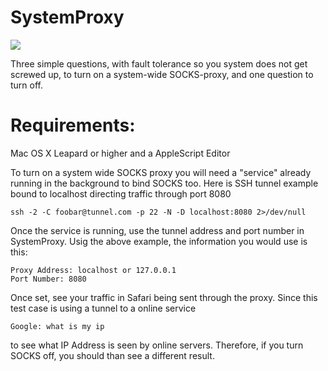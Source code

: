 SystemProxy
===========
<img src="https://raw.github.com/xeoron/SystemProxy/master/3_simple_questions.png"/>

Three simple questions, with fault tolerance so you system does not get screwed up, to turn on a system-wide SOCKS-proxy, and one question to turn off.

Requirements:
=====
Mac OS X Leapard or higher and a AppleScript Editor

To turn on a system wide SOCKS proxy you will need a "service" already running in the background to bind SOCKS too. Here is SSH tunnel example bound to localhost directing traffic through port 8080
    
    ssh -2 -C foobar@tunnel.com -p 22 -N -D localhost:8080 2>/dev/null

Once the service is running, use the tunnel address and port number in SystemProxy. 
Usig the above example, the information you would use is this:

    Proxy Address: localhost or 127.0.0.1
    Port Number: 8080

Once set, see your traffic in Safari being sent through the proxy. Since this test case is using a tunnel to a online service

    Google: what is my ip

to see what IP Address is seen by online servers. Therefore, if you turn SOCKS off, you should than see a different result.










